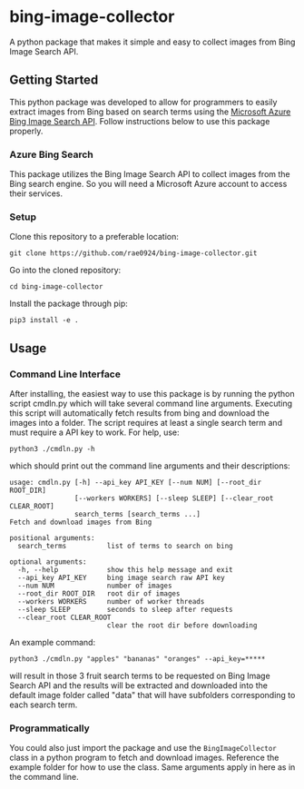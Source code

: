 # bing-image-collector
A python package that makes it simple and easy to collect images from Bing Image Search API.

## Getting Started
This python package was developed to allow for programmers to easily extract images from Bing based on search terms using the 
[Microsoft Azure Bing Image Search API](https://docs.microsoft.com/en-us/rest/api/cognitiveservices-bingsearch/bing-images-api-v7-reference). Follow instructions below to use this package properly.

### Azure Bing Search
This package utilizes the Bing Image Search API to collect images from the Bing search engine. So you will need a Microsoft Azure account to access their services.

### Setup
Clone this repository to a preferable location:

`git clone https://github.com/rae0924/bing-image-collector.git`

Go into the cloned repository:

`cd bing-image-collector`

Install the package through pip:

`pip3 install -e .`


## Usage

### Command Line Interface
After installing, the easiest way to use this package is by running the python script cmdln.py which will take several command line arguments. Executing this script will automatically fetch results from bing and download the images into a folder. The script requires at least a single search term and must require a API key to work. For help, use:

```python3 ./cmdln.py -h```

which should print out the command line arguments and their descriptions:

```
usage: cmdln.py [-h] --api_key API_KEY [--num NUM] [--root_dir ROOT_DIR]
                [--workers WORKERS] [--sleep SLEEP] [--clear_root CLEAR_ROOT]
                search_terms [search_terms ...]
Fetch and download images from Bing

positional arguments:
  search_terms          list of terms to search on bing

optional arguments:
  -h, --help            show this help message and exit
  --api_key API_KEY     bing image search raw API key
  --num NUM             number of images
  --root_dir ROOT_DIR   root dir of images
  --workers WORKERS     number of worker threads
  --sleep SLEEP         seconds to sleep after requests
  --clear_root CLEAR_ROOT
                        clear the root dir before downloading
```
An example command:

```
python3 ./cmdln.py "apples" "bananas" "oranges" --api_key=*****
```
will result in those 3 fruit search terms to be requested on Bing Image Search API and the results will be extracted and downloaded into the default image folder called "data" that will have subfolders corresponding to each search term.

### Programmatically
You could also just import the package and use the `BingImageCollector` class in a python program to fetch and download images. Reference the example folder for how to use the class. Same arguments apply in here as in the command line.
